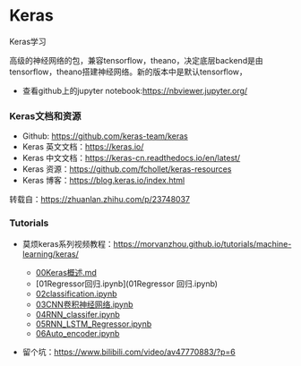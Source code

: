 # Keras
Keras学习

高级的神经网络的包，兼容tensorflow，theano，决定底层backend是由tensorflow，theano搭建神经网络。新的版本中是默认tensorflow，

* 查看github上的jupyter notebook:https://nbviewer.jupyter.org/

### Keras文档和资源

* Github: https://github.com/keras-team/keras
* Keras 英文文档：https://keras.io/
* Keras 中文文档：https://keras-cn.readthedocs.io/en/latest/
* Keras 资源：https://github.com/fchollet/keras-resources
* Keras 博客：https://blog.keras.io/index.html

转载自：https://zhuanlan.zhihu.com/p/23748037


### Tutorials

* 莫烦keras系列视频教程：https://morvanzhou.github.io/tutorials/machine-learning/keras/
    * [00Keras概述.md](00Keras概述.md)
    * [01Regressor回归.ipynb](01Regressor 回归.ipynb)
    * [02classification.ipynb](02classification.ipynb)
    * [03CNN卷积神经网络.ipynb](03CNN卷积神经网络.ipynb)
    * [04RNN_classifer.ipynb](04RNN_classifer.ipynb)
    * [05RNN_LSTM_Regressor.ipynb](05RNN_LSTM_Regressor.ipynb)
    * [06Auto_encoder.ipynb](06Auto_encoder.ipynb)



* 留个坑：https://www.bilibili.com/video/av47770883/?p=6









